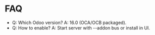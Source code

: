 # FAQ

- Q: Which Odoo version? A: 16.0 (OCA/OCB packaged).
- Q: How to enable? A: Start server with --addon bus or install in UI.
